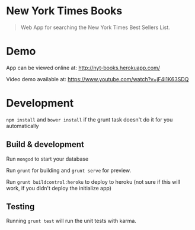 # New York Times Books

> Web App for searching the New York Times Best Sellers List. 

# Demo

App can be viewed online at: http://nyt-books.herokuapp.com/ 

Video demo available at: https://www.youtube.com/watch?v=jF4i1K63SDQ 

# Development

`npm install` and `bower install` if the grunt task doesn't do it for you automatically

## Build & development

Run `mongod` to start your database

Run `grunt` for building and `grunt serve` for preview.

Run `grunt buildcontrol:heroku` to deploy to heroku
(not sure if this will work, if you didn't deploy the initialize app)

## Testing

Running `grunt test` will run the unit tests with karma.

